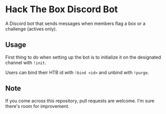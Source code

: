 # Hack The Box Discord Bot

A Discord bot that sends messages when members flag a box or a challenge (actives only).

## Usage

First thing to do when setting up the bot is to initialize it on the designated channel with ``!init``.

Users can bind their HTB id with ``!bind <id>`` and unbind with ``!purge``. 

## Note

If you come across this repository, pull requests are welcome. I'm sure there's room for improvement.